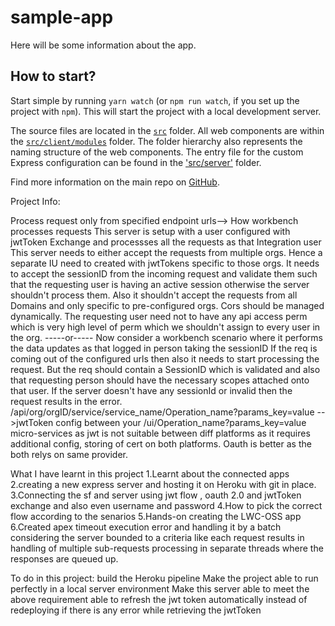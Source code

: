 # sample-app

Here will be some information about the app.

## How to start?

Start simple by running `yarn watch` (or `npm run watch`, if you set up the project with `npm`). This will start the project with a local development server.

The source files are located in the [`src`](./src) folder. All web components are within the [`src/client/modules`](./src/modules) folder. The folder hierarchy also represents the naming structure of the web components. The entry file for the custom Express configuration can be found in the ['src/server'](./src/server) folder.

Find more information on the main repo on [GitHub](https://github.com/muenzpraeger/create-lwc-app).

Project Info:

Process request only from specified endpoint urls-->
How workbench processes requests
This server is setup with a user configured with jwtToken Exchange and processses all the requests as that Integration user
This server needs to either accept the requests from multiple orgs.
Hence a separate IU need to created with jwtTokens specific to those orgs.
It needs to accept the sessionID from the incoming request and validate them such that the requesting user is having an active session otherwise the server shouldn't process them.
Also it shouldn't accept the requests from all Domains and only specific to pre-configured orgs. Cors should be managed dynamically.
The requesting user need not to have any api access perm which is very high level of perm which we shouldn't assign to every user in the org.
-----or-----
Now consider a workbench scenario where it performs the data updates as that logged in person taking the sessionID
If the req is coming out of the configured urls then also it needs to start processing the request.
But the req should contain a SessionID which is validated and also that requesting person should have the necessary scopes attached onto that user.
If the server doesn't have any sessionId or invalid then the request results in the error.
/api/org/orgID/service/service_name/Operation_name?params_key=value -->jwtToken config between your
/ui/Operation_name?params_key=value
micro-services as jwt is not suitable between diff platforms as it requires additional config, storing of cert on both platforms. Oauth is better as the both relys on same provider.

What I have learnt in this project
1.Learnt about the connected apps
2.creating a new express server and hosting it on Heroku with git in place.
3.Connecting the sf and server using jwt flow , oauth 2.0 and jwtToken exchange and also even username and password
4.How to pick the correct flow according to the senarios
5.Hands-on creating the LWC-OSS app
6.Created apex timeout execution error and handling it by a batch considering the server bounded to a criteria like each request results in handling of multiple sub-requests processing in separate threads where the responses are queued up.

To do in this project:
build the Heroku pipeline
Make the project able to run perfectly in a local server environment
Make this server able to meet the above requirement
able to refresh the jwt token automatically instead of redeploying if there is any error while retrieving the jwtToken
